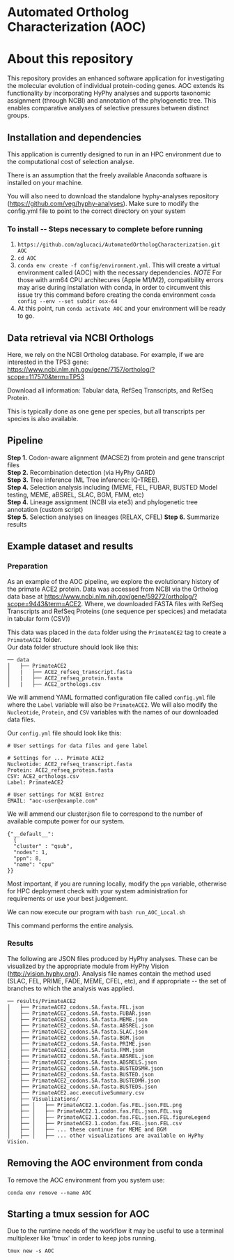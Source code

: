 # Automated Ortholog Characterization (AOC)

# About this repository

This repository provides an enhanced software application for investigating the molecular evolution of individual protein-coding genes. AOC extends its functionality by incorporating HyPhy analyses and supports taxonomic assignment (through NCBI) and annotation of the phylogenetic tree. This enables comparative analyses of selective pressures between distinct groups.

## Installation and dependencies
This application is currently designed to run in an HPC environment due to the computational cost of selection analyse.

There is an assumption that the freely available Anaconda software is installed on your machine.

You will also need to download the standalone hyphy-analyses repository (https://github.com/veg/hyphy-analyses). Make sure to modify the config.yml file to point to the correct directory on your system

### To install -- Steps necessary to complete before running
1. `https://github.com/aglucaci/AutomatedOrthologCharacterization.git AOC`
2. `cd AOC`
3. `conda env create -f config/environment.yml`. This will create a virtual environment called (AOC) with the necessary dependencies.
    *NOTE* For those with arm64 CPU architecures (Apple M1/M2), compatibility errors may arise during installation with conda, in order to circumvent this issue try this command before creating the conda environment `conda config --env --set subdir osx-64`
4. At this point, run `conda activate AOC` and your environment will be ready to go.

## Data retrieval via NCBI Orthologs
Here, we rely on the NCBI Ortholog database. For example, if we are interested in the TP53 gene: https://www.ncbi.nlm.nih.gov/gene/7157/ortholog/?scope=117570&term=TP53

Download all information: Tabular data, RefSeq Transcripts, and RefSeq Protein. 

This is typically done as one gene per species, but all transcripts per species is also available.

## Pipeline

**Step 1.** Codon-aware alignment (MACSE2) from protein and gene transcript files \
**Step 2.** Recombination detection (via HyPhy GARD) \
**Step 3.** Tree inference (ML Tree inference: IQ-TREE). \
**Step 4.** Selection analysis including (MEME, FEL, FUBAR, BUSTED Model testing, MEME, aBSREL, SLAC, BGM, FMM, etc) \
**Step 4.** Lineage assignment (NCBI via ete3) and phylogenetic tree annotation (custom script) \
**Step 5.** Selection analyses on lineages (RELAX, CFEL)
**Step 6.** Summarize results

## Example dataset and results

### Preparation
As an example of the AOC pipeline, we explore the evolutionary history of the primate ACE2 protein. Data was accessed from NCBI via the Ortholog data base at https://www.ncbi.nlm.nih.gov/gene/59272/ortholog/?scope=9443&term=ACE2. Where, we downloaded FASTA files with RefSeq Transcripts and RefSeq Proteins (one sequence per specices) and metadata in tabular form (CSV))

This data was placed in the `data` folder using the `PrimateACE2` tag to create a `PrimateACE2` folder.  
Our data folder structure should look like this:

```
── data
│   ├── PrimateACE2
│   |   ├── ACE2_refseq_transcript.fasta
│   |   ├── ACE2_refseq_protein.fasta
│   |   ├── ACE2_orthologs.csv
```

We will ammend YAML formatted configuration file called `config.yml` file where the `Label` variable will also be `PrimateACE2`. We will also modify the `Nucleotide`, `Protein`, and `CSV` variables with the names of our downloaded data files.

Our `config.yml` file should look like this:

```
# User settings for data files and gene label

# Settings for ... Primate ACE2
Nucleotide: ACE2_refseq_transcript.fasta
Protein: ACE2_refseq_protein.fasta
CSV: ACE2_orthologs.csv
Label: PrimateACE2

# User settings for NCBI Entrez
EMAIL: "aoc-user@example.com"
```

We will ammend our cluster.json file to correspond to the number of available compute power for our system.

```
{"__default__": 
  {
  "cluster" : "qsub",
  "nodes": 1,
  "ppn": 8,
  "name": "cpu"
}}
```

Most important, if you are running locally, modify the `ppn` variable, otherwise for HPC deployment check with your system administration for requirements or use your best judgement.

We can now execute our program with `bash run_AOC_Local.sh`

This command performs the entire analysis.

### Results
The following are JSON files produced by HyPhy analyses. These can be visualized by the appropriate module from HyPhy Vision (http://vision.hyphy.org/). Analysis file names contain the method used (SLAC, FEL, PRIME, FADE, MEME, CFEL, etc), and if appropriate -- the set of branches to which the analysis was applied.

```
── results/PrimateACE2
│   ├── PrimateACE2_codons.SA.fasta.FEL.json
│   ├── PrimateACE2_codons.SA.fasta.FUBAR.json
│   ├── PrimateACE2_codons.SA.fasta.MEME.json
│   ├── PrimateACE2_codons.SA.fasta.ABSREL.json
│   ├── PrimateACE2_codons.SA.fasta.SLAC.json
│   ├── PrimateACE2_codons.SA.fasta.BGM.json
│   ├── PrimateACE2_codons.SA.fasta.PRIME.json
│   ├── PrimateACE2_codons.SA.fasta.FMM.json
│   ├── PrimateACE2_codons.SA.fasta.ABSREL.json
|   ├── PrimateACE2_codons.SA.fasta.ABSRELS.json
│   ├── PrimateACE2_codons.SA.fasta.BUSTEDSMH.json
│   ├── PrimateACE2_codons.SA.fasta.BUSTED.json
│   ├── PrimateACE2_codons.SA.fasta.BUSTEDMH.json
│   ├── PrimateACE2_codons.SA.fasta.BUSTEDS.json
│   ├── PrimateACE2.aoc.executiveSummary.csv
│   ├── Visualizations/
│   ├── │   ├── PrimateACE2.1.codon.fas.FEL.json.FEL.png
│   ├── │   ├── PrimateACE2.1.codon.fas.FEL.json.FEL.svg
│   ├── │   ├── PrimateACE2.1.codon.fas.FEL.json.FEL.figureLegend
│   ├── │   ├── PrimateACE2.1.codon.fas.FEL.json.FEL.csv
│   ├── │   ├── ... these continue for MEME and BGM
│   ├── │   ├── ... other visualizations are available on HyPhy Vision.
```

## Removing the AOC environment from conda

To remove the AOC environment from you system use: 

```conda env remove --name AOC```

## Starting a tmux session for AOC

Due to the runtime needs of the workflow it may be useful to use a terminal multiplexer like 'tmux' in order to keep jobs running.

```tmux new -s AOC ```
